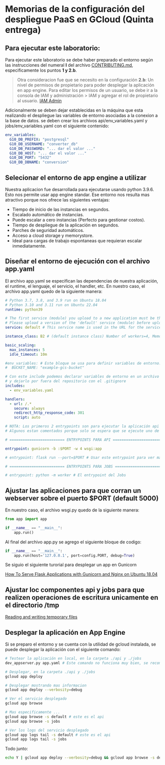 # Memorias de la configuración del despliegue PaaS en GCloud (Quinta entrega)

## Para ejecutar este laboratorio:

Para ejecutar este laboratorio se debe haber preparado el entorno según las instrucciones del numeral **I** del archivo [CONTRIBUTING.md](../CONTRIBUTING.md), especificamente los puntos **1 y 2.b**.

> Otra consideracion fue que se necesito en la configuración **2.b**: Un nivel de permisos de propietario para poder desplegar la aplicación en app engine. Para editar los permisos de un usuario, se debe ir a la consola de IAM y administración > IAM y agregar el rol de propietario al usuario. [IAM Admin](https://console.cloud.google.com/iam-admin)

Adicionalmente se deben dejar establecidas en la máquina que esta realizando el despliegue las variables de entorno asociadas a la conexion a la base de datos. se deben crear los archivos api/env_variables.yaml y jobs/env_variables.yaml con el siguiente contenido:

```yaml
env_variables:
  G10_DB_PREFIX: "postgresql"
  G10_DB_USERNAME: "converter_db"
  G10_DB_PASSWORD: "... dar el valor ..."
  G10_DB_HOST: "... dar el valor ..."
  G10_DB_PORT: "5432"
  G10_DB_DBNAME: "conversion"
```

## Selecionar el entorno de app engine a utilizar

Nuestra aplicacion fue desarrollada para ejecutarse usando python 3.9.6. Esto nos permite usar app engine standar. Ese entorno nos resulta mas atractivo porque nos ofrece las siguientes ventajas:

- Tiempo de inicio de las instancias en segundos.
- Escalado automático de instancias.
- Puede escalar a cero instancias (Perfecto para gestionar costos).
- Tiempo de despliegue de la aplicación en segundos.
- Parches de seguridad automáticos.
- Acceso a cloud storage y memorystore.
- Ideal para cargas de trabajo espontaneas que requieran escalar inmediatamente.

## Diseñar el entorno de ejecución con el archivo app.yaml

El archivo app.yaml se especifican las dependencias de nuestra aplicación, el runtime, el lenguaje, el servicio, el handler, etc. En nuestro caso, el archivo app.yaml quedo de la siguiente manera:

```yaml
# Python 3.7, 3.8, and 3.9 run on Ubuntu 18.04
# Python 3.10 and 3.11 run on Ubuntu 22.04
runtime: python39

# The first service (module) you upload to a new application must be the 'default' service (module).
# Please upload a version of the 'default' service (module) before uploading a version for the 'api' service
service: default # This service name is used in the URL for the service. {'default', 'jobs'}. default es el api

instance_class: B2 # (default instance class) Number of workers=4, Memory Limit=768MB, CPU Limit=1.2GHz

basic_scaling:
  max_instances: 5
  idle_timeout: 10m

#env_variables: # Este bloque se usa para definir variables de entorno. Pero no lo vamos a dejar en el mismo archivo app.yaml
#  BUCKET_NAME: "example-gcs-bucket"

# Con este include podemos declarar variables de entorno en un archivo aparte
# y dejarlo por fuera del repositorio con el .gitignore
includes:
  - env_variables.yaml

handlers:
  - url: /.*
    secure: always
    redirect_http_response_code: 301
    script: auto

# NOTA: Los primeros 2 entrypoints son para ejecutar la aplicación api
# Algunos estan comentados porque solo se espera que se ejecute uno de ellos, los otros se escriben por ser utiles de diferentes formas.

# ========================= ENTRYPOINTS PARA API =========================

entrypoint: gunicorn -b :$PORT -w 4 wsgi:app

# entrypoint: flask run --port=$PORT # Usar este entrypoint para ver mas informacion de los errores

# ========================= ENTRYPOINTS PARA JOBS =========================

# entrypoint: python -m worker # El entrypoint del Jobs

```

## Ajustar las aplicaciones para que corran un webserver sobre el puerto $PORT (default 5000)

En nuestro caso, el archivo wsgi.py quedo de la siguiente manera:

```python
from app import app

if __name__ == "__main__":
    app.run()
```

Al final del archivo app.py se agrego el siguiente bloque de codigo:

```python
if __name__ == "__main__":
    app.run(host='127.0.0.1', port=config.PORT, debug=True)
```

Se siguio el siguiente turorial para desplegar un app en Gunicorn

[How To Serve Flask Applications with Gunicorn and Nginx on Ubuntu 18.04](https://www.digitalocean.com/community/tutorials/how-to-serve-flask-applications-with-gunicorn-and-nginx-on-ubuntu-18-04#step-4-configuring-gunicorn)

## Ajustar loc componentes api y jobs para que realizen operaciones de escritura unicamente en el directorio /tmp

[Reading and writing temporary files](https://cloud.google.com/appengine/docs/standard/using-temp-files?tab=python)

## Desplegar la aplicación en App Engine

Si se preparo el entorno y se cuenta con la utilidad de gcloud instalada, se puede desplegar la aplicación con el siguiente comando:

```bash
# Testear la aplicación en local, en la carpeta ./api y ./jobs
dev_appserver.py app.yaml # Este comando no funciona muy bien, se recomienda usar el siguiente

# Desplegar, en la carpeta ./api y ./jobs
gcloud app deploy

# Desplegar mostrando mas informacion
gcloud app deploy --verbosity=debug

# Ver el servicio desplegado
gcloud app browse

# Mas especificamente ...
gcloud app browse -s default # este es el api
gcloud app browse -s jobs

# Ver los logs del servicio desplegado
gcloud app logs tail -s default # este es el api
gcloud app logs tail -s jobs
```

Todo junto:

```bash
echo Y | gcloud app deploy --verbosity=debug && gcloud app browse -s default && gcloud app logs tail -s default
```
